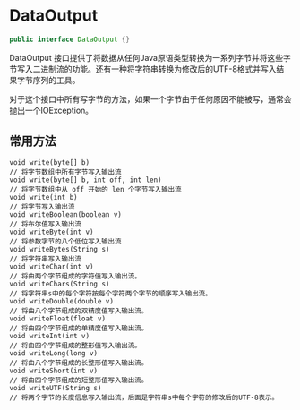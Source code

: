# DataOutput

```java
public interface DataOutput {}
```

DataOutput 接口提供了将数据从任何Java原语类型转换为一系列字节并将这些字节写入二进制流的功能。还有一种将字符串转换为修改后的UTF-8格式并写入结果字节序列的工具。

对于这个接口中所有写字节的方法，如果一个字节由于任何原因不能被写，通常会抛出一个IOException。

## 常用方法

```text
void write(byte[] b)
// 将字节数组中所有字节写入输出流
void write(byte[] b, int off, int len)
// 将字节数组中从 off 开始的 len 个字节写入输出流
void write(int b)
// 将字节写入输出流
void writeBoolean(boolean v)
// 将布尔值写入输出流
void writeByte(int v)
// 将参数字节的八个低位写入输出流
void writeBytes(String s)
// 将字符串写入输出流
void writeChar(int v)
// 将由两个字节组成的字符值写入输出流。
void writeChars(String s)
// 将字符串s中的每个字符按每个字符两个字节的顺序写入输出流。
void writeDouble(double v)
// 将由八个字节组成的双精度值写入输出流。
void writeFloat(float v)
// 将由四个字节组成的单精度值写入输出流。
void writeInt(int v)
// 将由四个字节组成的整形值写入输出流。
void writeLong(long v)
// 将由八个字节组成的长整形值写入输出流。
void writeShort(int v)
// 将由四个字节组成的短整形值写入输出流。
void writeUTF(String s)
// 将两个字节的长度信息写入输出流，后面是字符串s中每个字符的修改后的UTF-8表示。
```
